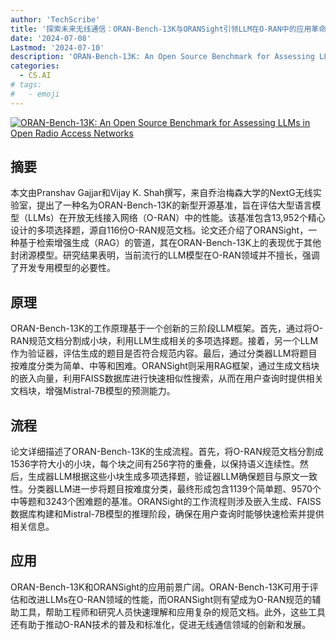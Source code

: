 ```yaml
---
author: 'TechScribe'
title: '探索未来无线通信：ORAN-Bench-13K与ORANSight引领LLM在O-RAN中的应用革命'
date: '2024-07-08'
Lastmod: '2024-07-10'
description: 'ORAN-Bench-13K: An Open Source Benchmark for Assessing LLMs in Open Radio Access Networks'
categories:
  - CS.AI
# tags:
#   - emoji
---
```


[![ORAN-Bench-13K: An Open Source Benchmark for Assessing LLMs in Open Radio Access Networks](https://arxiv-research-1301205113.cos.ap-guangzhou.myqcloud.com/images/2407.06245v1.pdf_0.jpg)](https://arxiv.org/abs/2407.06245v1)

## 摘要

本文由Pranshav Gajjar和Vijay K. Shah撰写，来自乔治梅森大学的NextG无线实验室，提出了一种名为ORAN-Bench-13K的新型开源基准，旨在评估大型语言模型（LLMs）在开放无线接入网络（O-RAN）中的性能。该基准包含13,952个精心设计的多项选择题，源自116份O-RAN规范文档。论文还介绍了ORANSight，一种基于检索增强生成（RAG）的管道，其在ORAN-Bench-13K上的表现优于其他封闭源模型。研究结果表明，当前流行的LLM模型在O-RAN领域并不擅长，强调了开发专用模型的必要性。<!--more-->

## 原理

ORAN-Bench-13K的工作原理基于一个创新的三阶段LLM框架。首先，通过将O-RAN规范文档分割成小块，利用LLM生成相关的多项选择题。接着，另一个LLM作为验证器，评估生成的题目是否符合规范内容。最后，通过分类器LLM将题目按难度分类为简单、中等和困难。ORANSight则采用RAG框架，通过生成文档块的嵌入向量，利用FAISS数据库进行快速相似性搜索，从而在用户查询时提供相关文档块，增强Mistral-7B模型的预测能力。

## 流程

论文详细描述了ORAN-Bench-13K的生成流程。首先，将O-RAN规范文档分割成1536字符大小的小块，每个块之间有256字符的重叠，以保持语义连续性。然后，生成器LLM根据这些小块生成多项选择题，验证器LLM确保题目与原文一致性。分类器LLM进一步将题目按难度分类，最终形成包含1139个简单题、9570个中等题和3243个困难题的基准。ORANSight的工作流程则涉及嵌入生成、FAISS数据库构建和Mistral-7B模型的推理阶段，确保在用户查询时能够快速检索并提供相关信息。

## 应用

ORAN-Bench-13K和ORANSight的应用前景广阔。ORAN-Bench-13K可用于评估和改进LLMs在O-RAN领域的性能，而ORANSight则有望成为O-RAN规范的辅助工具，帮助工程师和研究人员快速理解和应用复杂的规范文档。此外，这些工具还有助于推动O-RAN技术的普及和标准化，促进无线通信领域的创新和发展。